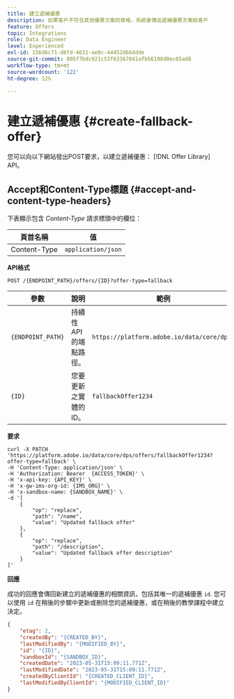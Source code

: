 ```yaml
---
title: 建立遞補優惠
description: 如果客戶不符合其他優惠方案的資格，系統會傳送遞補優惠方案給客戶
feature: Offers
topic: Integrations
role: Data Engineer
level: Experienced
exl-id: 156d6c71-d8fd-4631-ae0c-44452d664dde
source-git-commit: 805f7bdc921c53f63367041afbb6198d0ec05ad8
workflow-type: tm+mt
source-wordcount: '122'
ht-degree: 12%

---
```


# 建立遞補優惠 {#create-fallback-offer}

您可以向以下網站發出POST要求，以建立遞補優惠： [!DNL Offer Library] API。

## Accept和Content-Type標題 {#accept-and-content-type-headers}

下表顯示包含 *Content-Type* 請求標頭中的欄位：

| 頁首名稱 | 值 |
| ----------- | ----- |
| Content-Type | `application/json` |

**API格式**

```http
POST /{ENDPOINT_PATH}/offers/{ID}?offer-type=fallback
```

| 參數 | 說明 | 範例 |
| --------- | ----------- | ------- |
| `{ENDPOINT_PATH}` | 持續性API的端點路徑。 | `https://platform.adobe.io/data/core/dps/` |
| `{ID}` | 您要更新之實體的ID。 | `fallbackOffer1234` |

**要求**

```shell
curl -X PATCH 'https://platform.adobe.io/data/core/dps/offers/fallbackOffer1234?offer-type=fallback' \
-H 'Content-Type: application/json' \
-H 'Authorization: Bearer  {ACCESS_TOKEN}' \
-H 'x-api-key: {API_KEY}' \
-H 'x-gw-ims-org-id: {IMS_ORG}' \
-H 'x-sandbox-name: {SANDBOX_NAME}' \
-d '[
    {
        "op": "replace",
        "path": "/name",
        "value": "Updated fallback offer"
    },
    {
        "op": "replace",
        "path": "/description",
        "value": "Updated fallback offer description"
    }
]'
```

**回應**

成功的回應會傳回新建立的遞補優惠的相關資訊，包括其唯一的遞補優惠 `id`. 您可以使用 `id` 在稍後的步驟中更新或刪除您的遞補優惠，或在稍後的教學課程中建立決定。


```json
{
    "etag": 2,
    "createdBy": "{CREATED_BY}",
    "lastModifiedBy": "{MODIFIED_BY}",
    "id": "{ID}",
    "sandboxId": "{SANDBOX_ID}",
    "createdDate": "2023-05-31T15:09:11.771Z",
    "lastModifiedDate": "2023-05-31T15:09:11.771Z",
    "createdByClientId": "{CREATED_CLIENT_ID}",
    "lastModifiedByClientId": "{MODIFIED_CLIENT_ID}"
}
```
